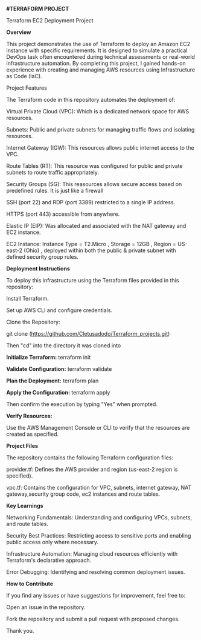**#TERRAFORM PROJECT**

Terraform EC2 Deployment Project


**Overview**


This project demonstrates the use of Terraform to deploy an Amazon EC2 instance with specific requirements. It is designed to simulate a practical DevOps task often encountered during technical assessments or real-world infrastructure automation. By completing this project, I gained hands-on experience with creating and managing AWS resources using Infrastructure as Code (IaC).

Project Features

The Terraform code in this repository automates the deployment of:

Virtual Private Cloud (VPC): Which is a dedicated network space for AWS resources.

Subnets: Public and private subnets for managing traffic flows and isolating resources.

Internet Gateway (IGW): This resources allows public internet access to the VPC.

Route Tables (RT): This resource was configured for public and private subnets to route traffic appropriately.

Security Groups (SG): This reasources allows secure access based on predefined rules. It is just like a firewall

SSH (port 22) and RDP (port 3389) restricted to a single IP address.

HTTPS (port 443) accessible from anywhere.

Elastic IP (EIP): Was allocated and associated with the NAT gateway and EC2 instance.

EC2 Instance: Instance Type = T2.Micro , Storage = 12GB , Region = US-east-2 (Ohio) , deployed within both the public & private subnet with defined security group rules.

**Deployment Instructions**

To deploy this infrastructure using the Terraform files provided in this repository:

Install Terraform.

Set up AWS CLI and configure credentials.

Clone the Repository:

git clone (https://github.com/Cletusadodo/Terraform_projects.git)

Then "cd" into the directory it was cloned into

**Initialize Terraform:**
terraform init

**Validate Configuration:**
terraform validate

**Plan the Deployment:**
terraform plan

**Apply the Configuration:**
terraform apply

Then confirm the execution by typing "Yes" when prompted.

**Verify Resources:**

Use the AWS Management Console or CLI to verify that the resources are created as specified.

**Project Files**

The repository contains the following Terraform configuration files:

provider.tf: Defines the AWS provider and region (us-east-2 region is specified).

vpc.tf: Contains the configuration for VPC, subnets, internet gateway, NAT gateway,security group code, ec2 instances and route tables.

**Key Learnings**

Networking Fundamentals: Understanding and configuring VPCs, subnets, and route tables.

Security Best Practices: Restricting access to sensitive ports and enabling public access only where necessary.

Infrastructure Automation: Managing cloud resources efficiently with Terraform's declarative approach.

Error Debugging: Identifying and resolving common deployment issues.

**How to Contribute**

If you find any issues or have suggestions for improvement, feel free to:

Open an issue in the repository.

Fork the repository and submit a pull request with proposed changes.

Thank you.
